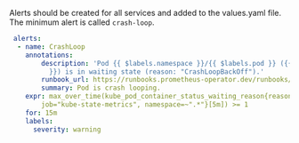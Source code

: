 Alerts should be created for all services and added to the values.yaml file.  The minimum alert is called `crash-loop`.

```yaml
 alerts:
  - name: CrashLoop
    annotations:
        description: 'Pod {{ $labels.namespace }}/{{ $labels.pod }} ({{ $labels.container
          }}) is in waiting state (reason: "CrashLoopBackOff").'
        runbook_url: https://runbooks.prometheus-operator.dev/runbooks/kubernetes/kubepodcrashlooping
        summary: Pod is crash looping.
    expr: max_over_time(kube_pod_container_status_waiting_reason{reason="CrashLoopBackOff",
        job="kube-state-metrics", namespace=~".*"}[5m]) >= 1
    for: 15m
    labels:
      severity: warning
```